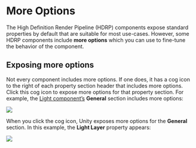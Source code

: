 # More Options

The High Definition Render Pipeline (HDRP) components expose standard properties by default that are suitable for most use-cases. However, some HDRP components include **more options** which you can use to fine-tune the behavior of the component.

## Exposing more options

Not every component includes more options. If one does, it has a cog icon to the right of each property section header that includes more options. Click this cog icon to expose more options for that property section. For example, the [Light component’s](Light-Component.html) **General** section includes more options:

![](Images/MoreOptions1.png)

When you click the cog icon, Unity exposes more options for the **General** section. In this example,  the **Light Layer** property appears:

![](Images/MoreOptions2.png)
